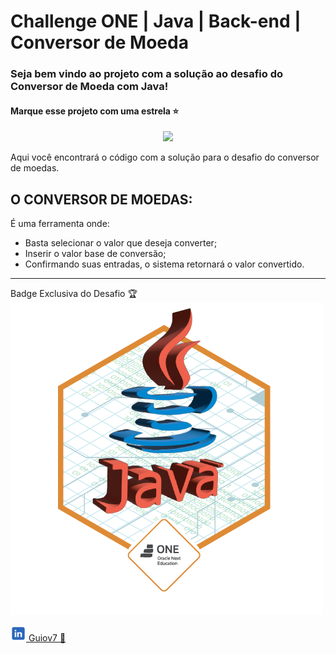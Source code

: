 # Challenge ONE | Java | Back-end | Conversor de Moeda

### Seja bem vindo ao projeto com a solução ao desafio do Conversor de Moeda com Java!

#### Marque esse projeto com uma estrela ⭐

<p align="center" >
     <img width="600" heigth="600" src="https://user-images.githubusercontent.com/91544872/163815902-db1c4e2d-a6e8-4f9b-85fa-757fd0bda39c.png">
</p>

Aqui você encontrará o código com a solução para o desafio do conversor de moedas.

## O CONVERSOR DE MOEDAS:

É uma ferramenta onde: 

- Basta selecionar o valor que deseja converter;
- Inserir o valor base de conversão;
- Confirmando suas entradas, o sistema retornará o valor convertido.

---
Badge Exclusiva do Desafio 🏆
![Alt text](src/br/com/model/coinCOnversorBadge.png)

<div style ="width: 100%;">
     <a href="https://www.linkedin.com/in/guiovany-da-luz-552256137/" style="margin: 50px auto">
     <img src="./src\br\com\model\lkdn.svg" style="width: 25px; height: 25px;">
     Guiov7 🚀
     </a>
</div>
